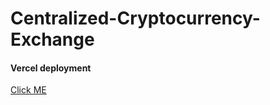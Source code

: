 # Centralized-Cryptocurrency-Exchange

#### Vercel deployment 
[Click ME](centralized-cryptocurrency-exchange-3zim-r4wthifhl.vercel.app)
